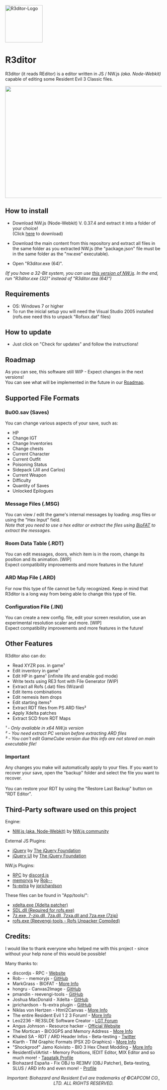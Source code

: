 <img src="https://raw.githubusercontent.com/themitosan/R3ditor/master/App/Img/logo.png" alt="R3ditor-Logo" draggable="false" width="120" height="120">

# R3ditor
R3ditor (it reads REditor) is a editor written in JS / NW.js <i>(aka. Node-Webkit)</i> capable of editing some Resident Evil 3 Classic files.<br>
<p align="center"><img src="https://i.imgur.com/FB8Tx6j.png" width="680" height="360"></p>

## How to install
- Download NW.js (Node-Webkit) V. 0.37.4 and extract it into a folder of your choice!<br>(Click <a href="https://dl.nwjs.io/v0.37.4/nwjs-sdk-v0.37.4-win-x64.zip" target="_blank">here</a> to download)

- Download the main content from this repository and extract all files in the same folder as you extracted NW.js (the "package.json" file must be in the same folder as the "nw.exe" executable).
- Open "R3ditor.exe (64)".

<i>(If you have a 32-Bit system, you can use <a href="https://dl.nwjs.io/v0.37.4/nwjs-sdk-v0.37.4-win-ia32.zip" target="_blank">this version of NW.js</a>. In the end, run "R3ditor.exe (32)" instead of "R3ditor.exe (64)")</i>

## Requirements
- OS: Windows 7 or higher
- To run the inicial setup you will need the Visual Studio 2005 installed (rofs.exe need this to unpack "Rofsxx.dat" files)

## How to update
- Just click on "Check for updates" and follow the instructions!

## Roadmap
As you can see, this software still WIP - Expect changes in the next versions!<br>
You can see what will be implemented in the future in our <a href="https://github.com/themitosan/R3ditor/blob/master/Roadmap.md">Roadmap</a>.<br>

## Supported File Formats

### Bu00.sav (Saves)
You can change various aspects of your save, such as:

- HP
- Change IGT
- Change Inventories
- Change chests
- Current Character
- Current Outfit
- Poisoning Status
- Sidepack (Jill and Carlos)
- Current Weapon
- Difficulty
- Quantity of Saves
- Unlocked Epilogues

### Message Files (.MSG)
You can view / edit the game's internal messages by loading .msg files or using the "Hex Input" field.<br>
<i>Note that you need to use a hex editor or extract the files using <a href="https://www.romhacking.net/utilities/1019/" target="_blank">BioFAT</a> to extract the messages.</i>

### Room Data Table (.RDT)
You can edit messages, doors, which item is in the room, change its position and its animation. [WIP]<br>
Expect compatibility improvements and more features in the future!

### ARD Map File (.ARD)
For now this type of file cannot be fully recognized. Keep in mind that R3ditor is a long way from being able to change this type of file.

### Configuration File (.INI)
You can create a new config. file, edit your screen resolution, use an experimental resolution scaler and more. [WIP]<br>
Expect compatibility improvements and more features in the future!

## Other Features
R3ditor also can do:

- Read XYZR pos. in game¹
- Edit inventory in game¹
- Edit HP in game¹ (infinite life and enable god mode)
- Write texts using RE3 font with File Generator (WIP)
- Extract all Rofs (.dat) files (Wizard)
- Edit items combinations
- Edit nemesis item drops
- Edit starting items³
- Extract RDT files from PS ARD files²
- Apply Xdelta patches
- Extract SCD from RDT Maps

<i>¹ - Only avaliable in x64 NW.js version</i><br>
<i>² - You need extract PC version before extracting ARD files</i><br>
<i>³ - You can't edit GameCube version due this info are not stored on main executable file!</i>

### Important
Any changes you make will automatically apply to your files.
If you want to recover your save, open the "backup" folder and select the file you want to recover.<br><br>
You can restore your RDT by using the "Restore Last Backup" button on "RDT Editor".

## Third-Party software used on this project

Engine:
- <a href="https://nwjs.io" target="_blank">NW.js (aka. Node-Webkit)</a> by <a href="https://twitter.com/nw_js" target="_blank">NW.js community</a>

External JS Plugins:
- <a href="https://jquery.com/" target="_blank">jQuery</a> by <a href="https://jquery.org/team/" target="_blank">The jQuery Foundation</a>
- <a href="https://jqueryui.com/" target="_blank">jQuery UI</a> by <a href="https://jquery.org/team/" target="_blank">The jQuery Foundation</a>

NW.js Plugins:
- <a target="_blank" href="https://discord.js.org/#/docs/rpc/master/general/welcome">RPC</a> by <a href="https://discord.js.org/#/" target="_blank">discord.js</a>
- <a href="https://github.com/Rob--/memoryjs" target="_blank">memoryjs</a> by <a href="https://github.com/Rob--" target="_blank">Rob--</a>
- <a href="https://github.com/jprichardson/node-fs-extra" target="_blank">fs-extra</a> by <a href="https://github.com/jprichardson" target="_blank"> jprichardson</a>

These files can be found in "App/tools/":
- <a href="http://xdelta.org/" target="_blank">xdelta.exe (Xdelta patcher)</a>
- <a href="https://www.libsdl.org/" target="_blank">SDL.dll (Required for rofs.exe)</a>
- <a href="https://www.7-zip.org/" target="_blank">7z.exe, 7-zip.dll, 7za.dll, 7zxa.dll and 7za.exe (7zip)</a>
- <a href="https://github.com/pmandin/reevengi-tools" target="_blank">rofs.exe (Reevengi-tools - Rofs Unpacker Compiled)</a>

## Credits:
I would like to thank everyone who helped me with this project - since without your help none of this would be possible!

Many thanks to:
 - discordjs - RPC - <a target="_blank" href="https://discord.js.org/#/docs/rpc/master/general/welcome">Website</a><br>
 - Rob-- - memoryjs - <a target="_blank" href="https://github.com/Rob--/memoryjs">GitHub</a><br>
 - MarkGrass - BIOFAT - <a target="_blank" href="https://www.romhacking.net/utilities/1019/">More Info</a><br>
 - hongru - Canvas2Image - <a target="_blank" href="https://github.com/hongru/canvas2image">GitHub</a><br>
 - pmandin - reevengi-tools - <a target="_blank" href="https://github.com/pmandin/reevengi-tools">GitHub</a><br>
 - Joshua MacDonald - Xdelta - <a target="_blank" href="https://github.com/jmacd/xdelta">GitHub</a><br>
 - jprichardson - fs-extra plugin - <a target="_blank" href="https://github.com/jprichardson/node-fs-extra">GitHub</a><br>
 - Niklas von Hertzen - Html2Canvas - <a target="_blank" href="https://html2canvas.hertzen.com">More Info</a><br>
 - The entire Resident Evil 1 2 3 Forum! - <a target="_blank" href="https://www.tapatalk.com/groups/residentevil123/">More Info</a><br>
 - <font title="The true legend!">Leo2236 - RE3SLDE Software Creator</font> - <a target="_blank" href="http://lgt.createaforum.com/">LGT Forum</a><br>
 - Angus Johnson - Resource hacker - <a target="_blank" href="http://www.angusj.com/resourcehacker/">Official Website</a><br>
 - The Mortican - BIO3GPS and Memory Address - <a target="_blank" href="https://www.tapatalk.com/groups/residentevil123/bio3gps-t1780.html">More Info</a><br>
 - Khaled SA - RDT / ARD Header Infos - Beta-testing - <a target="_blank" href="https://twitter.com/khaleed681">Twitter</a><br>
 - Klarth - TIM Graphic Formats (PSX 2D Graphics) - <a target="_blank" href="http://www.romhacking.net/documents/31/">More Info</a><br>
 - "Shockproof" Jamo Koivisto - BIO 3 Hex Chest Modding - <a target="_blank" href="https://gamefaqs.gamespot.com/pc/431704-resident-evil-3-nemesis/faqs/36465">More Info</a><br>
 - ResidentEvilArtist - Memory Positions, IEDIT Editor, MIX Editor and so much more! - <a target="_blank" href="https://www.tapatalk.com/groups/residentevil123/memberlist.php?mode=viewprofile&u=294">Tapatalk Profile</a><br>
 - <font title="The great master!">Biohazard España</font> - Fix OBJ to RE3MV (OBJ Patcher), Beta-testing, SLUS / ARD info and even more! - <a target="_blank" href="https://twitter.com/biohazardEsp">Profile</a><br>
 
<p align="center"><i>Important: Biohazard and Resident Evil are trademarks of ©CAPCOM CO., LTD. ALL RIGHTS RESERVED.</i></p>
